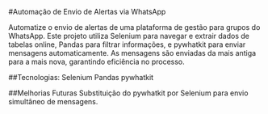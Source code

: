 #Automação de Envio de Alertas via WhatsApp

Automatize o envio de alertas de uma plataforma de gestão para grupos do WhatsApp. Este projeto utiliza Selenium para navegar e extrair dados de tabelas online, Pandas para filtrar informações, e pywhatkit para enviar mensagens automaticamente. As mensagens são enviadas da mais antiga para a mais nova, garantindo eficiência no processo.

##Tecnologias:
Selenium
Pandas
pywhatkit

##Melhorias Futuras
Substituição do pywhatkit por Selenium para envio simultâneo de mensagens.
